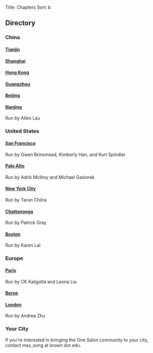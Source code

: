 Title: Chapters
Sort: b

## Directory
<!-- TODO add a google map -->

### China

#### [Tianjin](#)

#### [Shanghai](#)

#### [Hong Kong](#)

#### [Guangzhou](#)

#### [Beijing](#)

#### [Nanjing](#)
Run by Allen Lau

### United States

#### [San Francisco](http://www.facebook.com/groups/salonsf)
Run by Gwen Brinsmead, Kimberly Han, and Kurt Spindler

#### [Palo Alto](http://www.facebook.com/groups/stanfordsalon)
Run by Adrik McIlroy and Michael Gasiorek

#### [New York City](https://www.facebook.com/groups/NYCSalon/)
Run by Tarun Chitra

#### [Chattanooga](https://www.facebook.com/groups/879080052181326/)
Run by Patrick Gray

#### [Boston](#)
Run by Karen Lai

### Europe

#### [Paris](https://www.facebook.com/groups/parissalon/)
Run by CK Kaligotla and Leona Liu

#### [Berne](https://www.facebook.com/groups/145823042428305/)

#### [London](#)
Run by Andrea Zhu

### Your City
If you're interested in bringing the One Salon community to your city, contact max_song
at brown dot edu.
